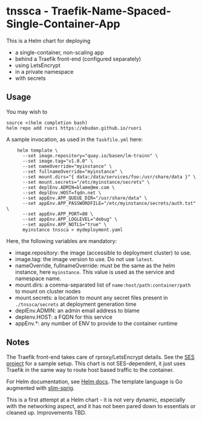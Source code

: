 # tnssca - Traefik-Name-Spaced-Single-Container-App

This is a Helm chart for deploying 

* a single-container, non-scaling app
* behind a Traefik front-end (configured separately)
* using LetsEncrypt
* in a private namespace
* with secrets


## Usage

You may wish to

    source <(helm completion bash)
    helm repo add ruori https://ebudan.github.io/ruori

A sample invocation, as used in the `Taskfile.yml` here:

        helm template \
          --set image.repository="quay.io/basen/lm-trainn" \
          --set image.tag="v1.0.0" \
          --set nameOverride="myinstance" \
          --set fullnameOverride="myinstance" \
          --set mount.dirs="{ data:/data/services/foo:/usr/share/data }" \
          --set mount.secrets="/etc/myinstance/secrets" \
          --set deplEnv.ADMIN=blame@me.com \
          --set deplEnv.HOST=fqdn.net \
          --set appEnv.APP_QUEUE_DIR="/usr/share/data" \
          --set appEnv.APP_PASSWORDFILE="/etc/myinstance/secrets/auth.txt" \
          --set appEnv.APP_PORT=80 \
          --set appEnv.APP_LOGLEVEL="debug" \
          --set appEnv.APP_NOTLS="true" \
          myinstance tnssca > mydeployment.yaml

Here, the following variables are mandatory:

* image.repository: the image (accessible to deployment cluster) to use.
* image.tag: the image version to use. Do not use `latest`.
* nameOverride, fullnameOverride: must be the same as the helm instance, here `myinstance`. This value is used as the service and namespace name. 
* mount.dirs: a comma-separated list of `name:host/path:container/path` to mount on cluster nodes
* mount.secrets: a location to mount any secret files present in `./tnssca/secrets` at deployment generation time
* deplEnv.ADMIN: an admin email address to blame
* deplenv.HOST: a FQDN for this service
* appEnv.*: any number of ENV to provide to the container runtime

## Notes

The Traefik front-end takes care of rproxy/LetsEncrypt details. 
See the [SES project](https://github.com/base/ses-cli) for a sample setup.
This chart is not SES-dependent, it just uses Traefik in the same way to route host based traffic to the container.

For Helm documentation, see [Helm docs](https://helm.sh/docs/). The template language is Go augmented with [slim-sprig](https://go-task.github.io/slim-sprig/). 

This is a first attempt at a Helm chart - it is not very dynamic, especially with the networking aspect, and it has not been pared 
down to essentials or cleaned up. Improvements TBD.

